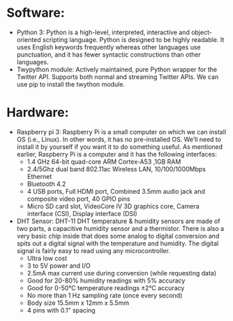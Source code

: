 # Software:
 - Python 3: Python is a high-level, interpreted, interactive and object-oriented scripting language. Python is designed to be highly readable. It uses English keywords frequently whereas other languages use punctuation, and it has fewer syntactic constructions than other languages.
 - Twypython module: Actively maintained, pure Python wrapper for the Twitter API. Supports both normal and streaming Twitter APIs.
           We can use pip to install the twython module.

# Hardware:
 - Raspberry pi 3: Raspberry Pi is a small computer on which we can install OS (i.e., Linux). In other words, it has no pre-installed OS. We’ll need to install it by yourself if you want it to do something useful.
     As mentioned earlier, Raspberry Pi is a computer and it has the following interfaces:
     - 1.4 GHz 64-bit quad-core ARM Cortex-A53 ,1GB RAM
     - 2.4/5Ghz dual band 802.11ac Wireless LAN, 10/100/1000Mbps Ethernet
     - Bluetooth 4.2
     - 4 USB ports, Full HDMI port, Combined 3.5mm audio jack and composite video port, 40 GPIO pins
     - Micro SD card slot, VideoCore IV 3D graphics core, Camera interface (CSI), Display interface (DSI) 
 - DHT Sensor:
 DHT-11
DHT temperature & humidity sensors are made of two parts, a capacitive humidity sensor and a thermistor. There is also a very basic chip inside that does some analog to digital conversion and spits out a digital signal with the temperature and humidity. The digital signal is fairly easy to read using any microcontroller.
     - Ultra low cost
     - 3 to 5V power and I/O
     - 2.5mA max current use during conversion (while requesting data)
     - Good for 20-80% humidity readings with 5% accuracy
     - Good for 0-50°C temperature readings ±2°C accuracy
     - No more than 1 Hz sampling rate (once every second)
     - Body size 15.5mm x 12mm x 5.5mm
     - 4 pins with 0.1" spacing



